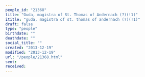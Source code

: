 ```yaml
---
people_id: "21368"
title: "Guda, magistra of St. Thomas of Andernach (?)(!1)"
ititle: "guda, magistra of st. thomas of andernach (?)(!1)"
draft: false
type: "people"
birthdate: ""
deathdate: ""
social_title: ""
created: "2013-12-19"
modified: "2013-12-19"
url: "/people/21368.html"
sent:
received:
---
```

